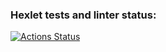 ### Hexlet tests and linter status:
[![Actions Status](https://github.com/Midnight95/python-project-83/workflows/hexlet-check/badge.svg)](https://github.com/Midnight95/python-project-83/actions)